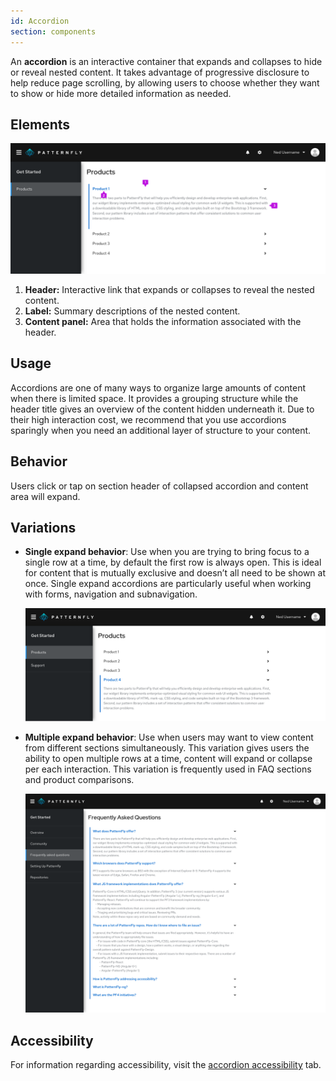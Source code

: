 ```yaml
---
id: Accordion
section: components
---
```


An **accordion** is an interactive container that expands and collapses to hide or reveal nested content. It takes advantage of progressive disclosure to help reduce page scrolling, by allowing users to choose whether they want to show or hide more detailed information as needed.

## Elements

<img src="./img/single_expand_a.png" alt="Accordion single expand behavior"/>

1. **Header:** Interactive link that expands or collapses to reveal the nested content.
2. **Label:** Summary descriptions of the nested content.
3. **Content panel:** Area that holds the information associated with the header.

## Usage
Accordions are one of many ways to organize large amounts of content when there is limited space. It provides a grouping structure while the header title gives an overview of the content hidden underneath it. Due to their high interaction cost, we recommend that you use accordions sparingly when you need an additional layer of structure to your content. 

## Behavior
Users click or tap on section header of collapsed accordion and content area will expand.

## Variations

* **Single expand behavior**: 
Use when you are trying to bring focus to a single row at a time, by default the first row is always open. This is ideal for content that is mutually exclusive and doesn’t all need to be shown at once. Single expand accordions are particularly useful when working with forms, navigation and subnavigation.  

  <img src="./img/single_expand_b.png" alt="Accordion single expand behavior"/>


* **Multiple expand behavior**: Use when users may want to view content from different sections simultaneously. This variation gives users the ability to open multiple rows at a time, content will expand or collapse per each interaction. This variation is frequently used in FAQ sections and product comparisons.


  <img src="./img/multi_expand.png" alt="Accordion multi-expand behavior"/>
 

## Accessibility

For information regarding accessibility, visit the [accordion accessibility](/components/accordion/accessibility) tab.